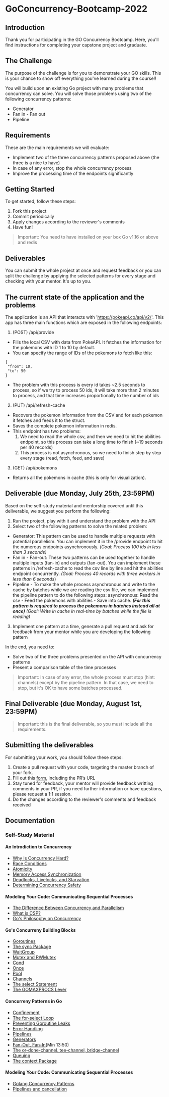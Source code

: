 # GoConcurrency-Bootcamp-2022
 
## Introduction
 
Thank you for participating in the GO Concurrency Bootcamp.
Here, you'll find instructions for completing your capstone project and graduate.
 
## The Challenge
 
The purpose of the challenge is for you to demonstrate your GO skills. This is your chance to show off everything you've learned during the course!!
 
You will build upon an existing Go project with many problems that concurrency can solve. You will solve those problems using two of the following concurrency patterns:
- Generator
- Fan in - Fan out
- Pipeline
 
## Requirements
 
These are the main requirements we will evaluate:
 
- Implement two of the three concurrency patterns proposed above (the three is a nice to have)
- In case of any error, stop the whole concurrency process
- Improve the processing time of the endpoints significantly
 
## Getting Started
 
To get started, follow these steps:
 
1. Fork this project
2. Commit periodically
3. Apply changes according to the reviewer's comments
4. Have fun!
 
> Important: You need to have installed on your box Go v1.16 or above and redis
 
## Deliverables

You can submit the whole project at once and request feedback or you can split the challenge by applying the selected patterns for every stage and checking with your mentor. It's up to you.
 
## The current state of the application and the problems
 
The application is an API that interacts with 'https://pokeapi.co/api/v2/'. This app has three main functions which are exposed in the following endpoints:
 
1. (POST) /api/provide
 - Fills the local CSV with data from PokeAPI. It fetches the information for the pokemons with ID 1 to 10 by default.
 - You can specify the range of IDs of the pokemons to fetch like this:
```
{
 "from": 10,
 "to": 50
}
```
 - The problem with this process is every id takes ~2.5 seconds to process, so if we try to process 50 ids, it will take more than 2 minutes to process, and that time increases proportionally to the number of ids
2. (PUT) /api/refresh-cache
 - Recovers the pokemon information from the CSV and for each pokemon it fetches and feeds it to the struct.
 - Saves the complete pokemon information in redis.
 - This endpoint has two problems:
   1. We need to read the whole csv, and then we need to hit the abilities endpoint, so this process can take a long time to finish (~19 seconds per 40 records)
   2. This process is not asynchronous, so we need to finish step by step every stage (read, fetch, feed, and save)
3. (GET) /api/pokemons
 - Returns all the pokemons in cache (this is only for visualization).
 
## Deliverable (due Monday, July 25th, 23:59PM)
 
Based on the self-study material and mentorship covered until this deliverable, we suggest you perform the following:
 
1. Run the project, play with it and understand the problem with the API
2. Select two of the following patterns to solve the related problem:
- Generator: This pattern can be used to handle multiple requests with potential parallelism. You can implement it in the /provide endpoint to hit the numerous endpoints asynchronously.
 *(Goal: Process 100 ids in less than 3 seconds)*
 - Fan in - Fan-out: These two patterns can be used together to handle multiple inputs (fan-in) and outputs (fan-out). You can implement these patterns in /refresh-cache to read the csv line by line and hit the abilities endpoint concurrently.
 *(Goal: Process 40 records with three workers in less than 6 seconds*)
 - Pipeline - To make the whole process asynchronous and write to the cache by batches while we are reading the csv file, we can implement the pipeline pattern to do the following steps: asynchronous:
   Read the csv - Feed the pokemons with abilities - Save into cache. ***(For this pattern is required to process the pokemons in batches instead all at once)***
 *(Goal: Write in cache in real-time by batches while the file is reading)*
3. Implement one pattern at a time, generate a pull request and ask for feedback from your mentor while you are developing the following pattern
 
In the end, you need to:
- Solve two of the three problems presented on the API with concurrency patterns
- Present a comparison table of the time processes
 
> Important: In case of any error, the whole process must stop (hint: channels) except by the pipeline pattern. In that case, we need to stop, but it's OK to have some batches processed.
 
## Final Deliverable (due Monday, August 1st, 23:59PM)
> Important: this is the final deliverable, so you must include all the requirements.
 
## Submitting the deliverables
 
For submitting your work, you should follow these steps:
 
1. Create a pull request with your code, targeting the master branch of your fork.
2. Fill out this [form](https://forms.gle/h1dEagxmwkytVUJM6), including the PR’s URL
3. Stay tuned for feedback, your mentor will provide feedback writting comments in your PR, if you need further information or have questions, please request a 1:1 session.
4. Do the changes according to the reviewer's comments and feedback received
 
## Documentation
 
### Self-Study Material

#### An Introdiction to Concurrency
- [Why Is Concurrency Hard?](https://rits.github-pages.ucl.ac.uk/research-computing-with-cpp/07PerformanceProgramming/Sec04ConcurrencyProblems.html)
- [Race Conditions](https://www.youtube.com/watch?v=lqDGzTh9kRg)
- [Atomicity](https://www.youtube.com/watch?v=xXi9yWbXkHU)
- [Memory Access Synchronization](https://notes.shichao.io/gopl/ch9/)
- [Deadlocks, Livelocks, and Starvation](https://www.youtube.com/watch?v=gZ-wl1no_3s)
- [Determining Concurrency Safety](https://medium.com/dm03514-tech-blog/golang-candidates-and-contexts-a-heuristic-approach-to-race-condition-detection-e2b230e70d08)
#### Modeling Your Code: Communicating Sequential Processes
- [The Difference Between Concurrency and Parallelism](https://www.youtube.com/watch?v=oV9rvDllKEg)
- [What is CSP?](https://www.youtube.com/watch?v=G9ePu0Nh2BQ)
- [Go's Philosophy on Concurrency](https://github.com/golang/go/wiki/MutexOrChannel)
#### Go's Concurreny Building Blocks
- [Goroutines](https://www.youtube.com/watch?v=ARHXmR0_MGY)
- [The sync Package](https://www.youtube.com/watch?v=7oh5u_N1BeQ)
- [WaitGroup](https://www.youtube.com/watch?v=0BPSR-W4GSY)
- [Mutex and RWMutex](https://www.youtube.com/watch?v=Rse_jt3ROUI)
- [Cond](https://medium.com/@pinkudebnath/head-first-into-sync-cond-of-golang-be71779699b1)
- [Once](https://www.youtube.com/watch?v=9yyAI3tD97Q)
- [Pool](https://www.youtube.com/watch?v=PnYItFJy7IQ)
- [Channels](https://www.youtube.com/watch?v=kqJsaVilv9A)
- [The select Statement](https://www.youtube.com/watch?v=2HsMsbMDwsg)
- [The GOMAXPROCS Lever](https://www.ardanlabs.com/blog/2014/01/concurrency-goroutines-and-gomaxprocs.html)
#### Concurreny Patterns in Go
- [Confinement](http://www.inanzzz.com/index.php/post/w9mh/using-serial-confinement-discipline-to-achieve-thread-safety-in-golang)
- [The for-select Loop](https://golangbyexample.com/select-forloop-outside-go/)
- [Preventing Goroutine Leaks](https://betterprogramming.pub/common-goroutine-leaks-that-you-should-avoid-fe12d12d6ee)
- [Error Handling](https://www.atatus.com/blog/goroutines-error-handling/)
- [Pipelines](https://www.youtube.com/watch?v=44B9JCbCj8g)
- [Generators ](http://www.golangpatterns.info/concurrency/generators)
- [Fan-Out, Fan-In](https://www.youtube.com/watch?v=rDRa23k70CU)(Min 13:50)
- [The or-done-channel, tee-channel, bridge-channel](https://dev.to/vietmle_/5-concurrency-patterns-in-golang-dm4)
- [Queuing](https://dev.to/narasimha1997/crafting-a-concurrent-queue-in-golang-2n)
- [The context Package](https://www.youtube.com/watch?v=LSzR0VEraWw)
 
#### Modeling Your Code: Communicating Sequential Processes
- [Golang Concurrency Patterns](https://www.karanpratapsingh.com/courses/go/advanced-concurrency-patterns)
- [Pipelines and cancellation](https://go.dev/blog/pipelines)
